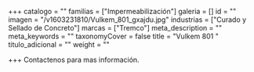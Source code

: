 +++
catalogo = ""
familias = ["Impermeabilización"]
galeria = []
id = ""
imagen = "/v1603231810/Vulkem_801_gxajdu.jpg"
industrias = ["Curado y Sellado de Concreto"]
marcas = ["Tremco"]
meta_description = ""
meta_keywords = ""
taxonomyCover = false
title = "Vulkem 801 "
titulo_adicional = ""
weight = ""

+++
Contactenos para mas información. 